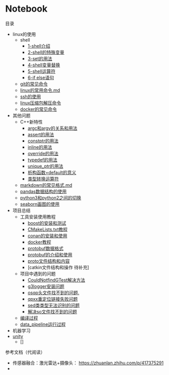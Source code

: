 # Notebook

目录

+ linux的使用  
    + shell
        + [1-shell介绍](./linux的使用/shell/1-shell介绍.md)
        + [2-shell的特殊变量](./linux的使用/shell/2-shell的特殊变量.md)
        + [3-set的用法](./linux的使用/shell/3-set的用法.md)
        + [4-shell变量替换](./linux的使用/shell/4-shell变量替换.md)
        + [5-shell运算符](./linux的使用/shell/5-shell运算符.md)
        + [6-if else语句](./linux的使用/shell/6-if%20else语句.md)
    + [git的常见命令](./linux的使用/git的常见命令.md)  
    + [linux的常用命令.md](./linux的使用/linux的常用命令.md)
    + [ssh的使用](./linux的使用/ssh的使用.md)
    + [linux压缩包解压命令](./linux的使用/linux压缩包解压命令.md)
    + [docker的常见命令](./linux的使用/docker的常见命令.md)
+ 其他问题
    + C++新特性
        + [argc和argv的关系和用法](./其他问题/C++新特性/argc和argv的关系.md)
        + [assert的用法](./其他问题/C++新特性/assert的用法.md)
        + [constptr的用法](./其他问题/C++新特性/constptr的用法.md)
        + [inline的用法](./其他问题/C++新特性/inline的用法.md)
        + [override的用法](./其他问题/C++新特性/override的用法.md)
        + [typedef的用法](./其他问题/C++新特性/typedef的用法.md)
        + [unique_ptr的用法](./其他问题/C++新特性/unique_ptr的用法.md)
        + [析构函数=default的意义](./其他问题/C++新特性/析构函数=default的意义.md)
        + [类型转换运算符](./其他问题/C++新特性/类型转换运算符.md)
    + [markdown的常见格式.md](./其他问题/markdown的常见格式.md)
    + [pandas数据结构的使用](./其他问题/pandas数据结构的使用.md)
    + [python3和python2之间的切换](./其他问题/python3和python2之间的切换.md)
    + [seaborn画图的使用](./其他问题/seaborn画图的使用.md)
+ 项目总结
    + 工具安装使用教程
        + [boost的安装和测试](./项目总结/工具安装使用教程/boost的安装和测试.md)
        + [CMakeLists.txt教程](./项目总结/工具安装使用教程/CMakeLists.txt教程.md)
        + [conan的安装和使用](./项目总结/工具安装使用教程/conan的安装和使用.md)
        + [docker教程](./项目总结/工具安装使用教程/docker教程.md)
        + [protobuf数据格式](./项目总结/工具安装使用教程/protobuf数据格式.md)
        + [protobuf的介绍和使用](./项目总结/工具安装使用教程/protobuf的介绍和使用.md)
        + [proto文件结构和内容](./项目总结/工具安装使用教程/proto文件结构和内容.md)
        + [catkin文件结构和操作 待补充]
    + 项目中遇到的问题  
        + [CouldNotfindGTest解决方法](./项目总结/项目中遇到的问题/Could%20NOT%20find%20GTest%20解决方法.md)
        + [g3logger安装问题](./项目总结/项目中遇到的问题/g3logger安装问题.md)
        + [osqp头文件找不到的问题.](./项目总结/项目中遇到的问题/osqp头文件找不到的问题.md)
        + [qpxx重定位链接失败问题](./项目总结/项目中遇到的问题/qpxx重定位链接失败问题.md)
        + [sed类类型无法识别的问题](./项目总结/项目中遇到的问题/sed类类型无法识别的问题.md)
        + [解决so文件找不到的问题](./项目总结/项目中遇到的问题/解决so文件找不到的问题.md)
    + [编译过程](./项目总结/编译过程.md)
    + [data_pipeline运行过程](./项目总结/date_pipeline运行过程.md)
+ 机器学习
+ [unity](./unity/readme.md)
    + []

参考文档（代阅读）
+ 传感器融合：激光雷达+摄像头： https://zhuanlan.zhihu.com/p/417375291
+ 
